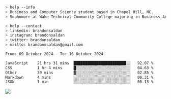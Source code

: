 ````bash
> help --info
> Business and Computer Science student based in Chapel Hill, NC.
> Sophomore at Wake Technical Community College majoring in Business Administration.
````

````bash
> help --contact
> linkedin: brandonsaldan
> instagram: brandonsaldan
> twitter: brandonsaldan
> mailto: brandonmsaldan@gmail.com
````

<!--START_SECTION:waka-->

```txt
From: 09 October 2024 - To: 16 October 2024

JavaScript    21 hrs 31 mins  ███████████████████████░░   92.07 %
CSS           1 hr 4 mins     █░░░░░░░░░░░░░░░░░░░░░░░░   04.63 %
Other         39 mins         ▓░░░░░░░░░░░░░░░░░░░░░░░░   02.85 %
Markdown      4 mins          ░░░░░░░░░░░░░░░░░░░░░░░░░   00.31 %
JSON          1 min           ░░░░░░░░░░░░░░░░░░░░░░░░░   00.13 %
```

<!--END_SECTION:waka-->

![](https://komarev.com/ghpvc/?username=brandonsaldan&color=6A8AFF)
